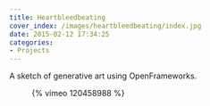 ```yaml
---
title: Heartbleedbeating
cover_index: /images/heartbleedbeating/index.jpg
date: 2015-02-12 17:34:25
categories: 
- Projects
---
```



A sketch of generative art using OpenFrameworks.
<!-- more --> 
<figure class="images-row">
{% vimeo 120458988 %}
</figure>
